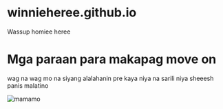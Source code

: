 # winnieheree.github.io
<!DOCTYPE html>
<html>
<head>
  Wassup homiee heree
</head>
<body>
  <h1> Mga paraan para makapag move on</h1>
  <p> wag na wag mo na siyang alalahanin pre kaya niya na sarili niya sheeesh panis malatino</p>
<img src="![c8edd38b3df390ba94e6f0aece519fa1.jpg](https://github.com/user-attachments/assets/39ce7f96-1006-4213-a5ea-d03b43afb29a)" alt="mamamo">
</body>
</html>

